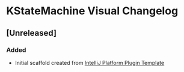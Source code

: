 <!-- Keep a Changelog guide -> https://keepachangelog.com -->

# KStateMachine Visual Changelog

## [Unreleased]
### Added
- Initial scaffold created from [IntelliJ Platform Plugin Template](https://github.com/JetBrains/intellij-platform-plugin-template)
